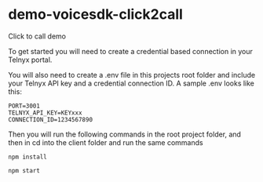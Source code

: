 # demo-voicesdk-click2call
Click to call demo 

To get started you will need to create a credential based connection in your Telnyx portal.

You will also need to create a .env file in this projects root folder and include your Telnyx API key and a credential connection ID. A sample .env looks like this:

```
PORT=3001
TELNYX_API_KEY=KEYxxx
CONNECTION_ID=1234567890
```

Then you will run the following commands in the root project folder, and then in cd into the client folder and run the same commands

```
npm install
```
```
npm start
```
